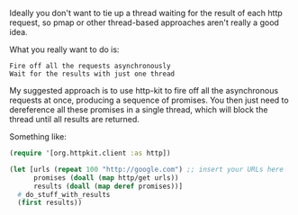 Ideally you don't want to tie up a thread waiting for the result of each http request, so pmap or other thread-based approaches aren't really a good idea.

What you really want to do is:

    Fire off all the requests asynchronously
    Wait for the results with just one thread

My suggested approach is to use http-kit to fire off all the asynchronous requests at once, producing a sequence of promises. You then just need to dereference all these promises in a single thread, which will block the thread until all results are returned.

Something like:

```clojure
(require '[org.httpkit.client :as http])

(let [urls (repeat 100 "http://google.com") ;; insert your URLs here
      promises (doall (map http/get urls))
      results (doall (map deref promises))]
  #_do_stuff_with_results 
  (first results))
```
